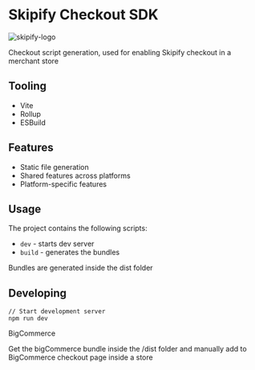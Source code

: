 # Skipify Checkout SDK

![skipify-logo](https://user-images.githubusercontent.com/5350362/204699214-f9b54d89-0328-4475-a83f-06dd469813fd.svg)

Checkout script generation, used for enabling Skipify checkout in a merchant store

## Tooling

- Vite
- Rollup
- ESBuild

## Features

- Static file generation
- Shared features across platforms
- Platform-specific features

## Usage

The project contains the following scripts:

- `dev` - starts dev server
- `build` - generates the bundles

Bundles are generated inside the dist folder

## Developing 

```
// Start development server
npm run dev
```

BigCommerce

Get the bigCommerce bundle inside the /dist folder and manually add to BigCommerce checkout page inside a store



